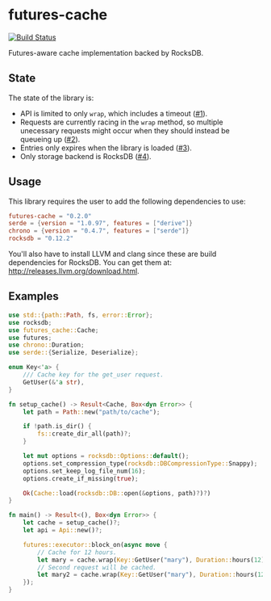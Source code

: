 # futures-cache

[![Build Status](https://travis-ci.org/udoprog/futures-cache.svg?branch=master)](https://travis-ci.org/udoprog/futures-cache)

Futures-aware cache implementation backed by RocksDB.

## State

The state of the library is:
* API is limited to only `wrap`, which includes a timeout ([#1]).
* Requests are currently racing in the `wrap` method, so multiple unecessary requests might occur when they should instead be queueing up ([#2]).
* Entries only expires when the library is loaded ([#3]).
* Only storage backend is RocksDB ([#4]).

[#1]: https://github.com/udoprog/futures-cache/issues/1
[#2]: https://github.com/udoprog/futures-cache/issues/2
[#3]: https://github.com/udoprog/futures-cache/issues/3
[#4]: https://github.com/udoprog/futures-cache/issues/4

## Usage

This library requires the user to add the following dependencies to use:

```toml
futures-cache = "0.2.0"
serde = {version = "1.0.97", features = ["derive"]}
chrono = {version = "0.4.7", features = ["serde"]}
rocksdb = "0.12.2"
```

You'll also have to install LLVM and clang since these are build dependencies for RocksDB.
You can get them at: <http://releases.llvm.org/download.html>.

## Examples

```rust
use std::{path::Path, fs, error::Error};
use rocksdb;
use futures_cache::Cache;
use futures;
use chrono::Duration;
use serde::{Serialize, Deserialize};

enum Key<'a> {
    /// Cache key for the get_user request.
    GetUser(&'a str),
}

fn setup_cache() -> Result<Cache, Box<dyn Error>> {
    let path = Path::new("path/to/cache");

    if !path.is_dir() {
        fs::create_dir_all(path)?;
    }

    let mut options = rocksdb::Options::default();
    options.set_compression_type(rocksdb::DBCompressionType::Snappy);
    options.set_keep_log_file_num(16);
    options.create_if_missing(true);

    Ok(Cache::load(rocksdb::DB::open(&options, path)?)?)
}

fn main() -> Result<(), Box<dyn Error>> {
    let cache = setup_cache()?;
    let api = Api::new()?;

    futures::executor::block_on(async move {
        // Cache for 12 hours.
        let mary = cache.wrap(Key::GetUser("mary"), Duration::hours(12), api.get_user("mary")).await?;
        // Second request will be cached.
        let mary2 = cache.wrap(Key::GetUser("mary"), Duration::hours(12), api.get_user("mary")).await?;
    });
}
```